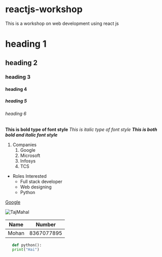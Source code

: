 # reactjs-workshop
This is a workshop on web development using react js
# heading 1
## heading 2
### heading 3
#### heading 4
##### heading 5
###### heading 6

**This is bold type of font style**
*This is italic type of font style*
***This is both bold and italic font style***

1. Companies
    1. Google
    2. Microsoft
    3. Infosys
    4. TCS
* Roles Interested
    * Full stack developer
    * Web designing
    * Python

[Google](https://www.google.com/)

![TajMahal](https://images.theconversation.com/files/228846/original/file-20180723-189310-1ymcybu.jpg?ixlib=rb-1.1.0&q=45&auto=format&w=754&fit=clip)

Name | Number
-----|--------
Mohan | 8367077895

```python
   def python():
   print("Hai")
```
